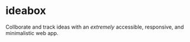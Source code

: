 # ideabox
Collborate and track ideas with an _extremely_ accessible, responsive, and minimalistic web app.